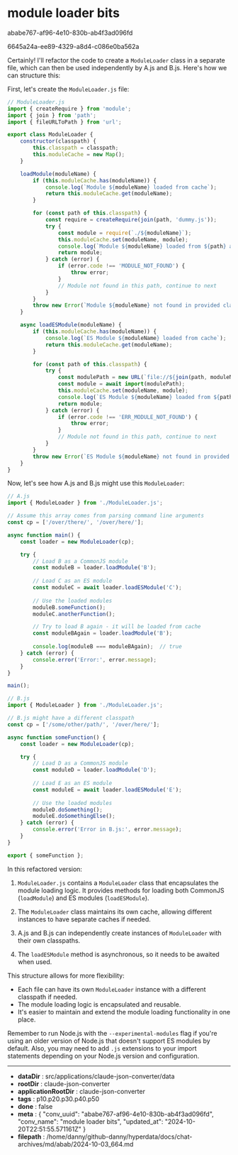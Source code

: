 # module loader bits

ababe767-af96-4e10-830b-ab4f3ad096fd

6645a24a-ee89-4329-a8d4-c086e0ba562a

 Certainly! I'll refactor the code to create a `ModuleLoader` class in a separate file, which can then be used independently by A.js and B.js. Here's how we can structure this:

First, let's create the `ModuleLoader.js` file:

```javascript
// ModuleLoader.js
import { createRequire } from 'module';
import { join } from 'path';
import { fileURLToPath } from 'url';

export class ModuleLoader {
    constructor(classpath) {
        this.classpath = classpath;
        this.moduleCache = new Map();
    }

    loadModule(moduleName) {
        if (this.moduleCache.has(moduleName)) {
            console.log(`Module ${moduleName} loaded from cache`);
            return this.moduleCache.get(moduleName);
        }

        for (const path of this.classpath) {
            const require = createRequire(join(path, 'dummy.js'));
            try {
                const module = require(`./${moduleName}`);
                this.moduleCache.set(moduleName, module);
                console.log(`Module ${moduleName} loaded from ${path} and cached`);
                return module;
            } catch (error) {
                if (error.code !== 'MODULE_NOT_FOUND') {
                    throw error;
                }
                // Module not found in this path, continue to next
            }
        }
        throw new Error(`Module ${moduleName} not found in provided classpath`);
    }

    async loadESModule(moduleName) {
        if (this.moduleCache.has(moduleName)) {
            console.log(`ES Module ${moduleName} loaded from cache`);
            return this.moduleCache.get(moduleName);
        }

        for (const path of this.classpath) {
            try {
                const modulePath = new URL(`file://${join(path, moduleName)}.js`).href;
                const module = await import(modulePath);
                this.moduleCache.set(moduleName, module);
                console.log(`ES Module ${moduleName} loaded from ${path} and cached`);
                return module;
            } catch (error) {
                if (error.code !== 'ERR_MODULE_NOT_FOUND') {
                    throw error;
                }
                // Module not found in this path, continue to next
            }
        }
        throw new Error(`ES Module ${moduleName} not found in provided classpath`);
    }
}
```

Now, let's see how A.js and B.js might use this `ModuleLoader`:

```javascript
// A.js
import { ModuleLoader } from './ModuleLoader.js';

// Assume this array comes from parsing command line arguments
const cp = ['/over/there/', '/over/here/'];

async function main() {
    const loader = new ModuleLoader(cp);

    try {
        // Load B as a CommonJS module
        const moduleB = loader.loadModule('B');
        
        // Load C as an ES module
        const moduleC = await loader.loadESModule('C');
        
        // Use the loaded modules
        moduleB.someFunction();
        moduleC.anotherFunction();

        // Try to load B again - it will be loaded from cache
        const moduleBAgain = loader.loadModule('B');
        
        console.log(moduleB === moduleBAgain);  // true
    } catch (error) {
        console.error('Error:', error.message);
    }
}

main();
```

```javascript
// B.js
import { ModuleLoader } from './ModuleLoader.js';

// B.js might have a different classpath
const cp = ['/some/other/path/', '/over/here/'];

async function someFunction() {
    const loader = new ModuleLoader(cp);

    try {
        // Load D as a CommonJS module
        const moduleD = loader.loadModule('D');
        
        // Load E as an ES module
        const moduleE = await loader.loadESModule('E');
        
        // Use the loaded modules
        moduleD.doSomething();
        moduleE.doSomethingElse();
    } catch (error) {
        console.error('Error in B.js:', error.message);
    }
}

export { someFunction };
```

In this refactored version:

1. `ModuleLoader.js` contains a `ModuleLoader` class that encapsulates the module loading logic. It provides methods for loading both CommonJS (`loadModule`) and ES modules (`loadESModule`).

2. The `ModuleLoader` class maintains its own cache, allowing different instances to have separate caches if needed.

3. A.js and B.js can independently create instances of `ModuleLoader` with their own classpaths.

4. The `loadESModule` method is asynchronous, so it needs to be awaited when used.

This structure allows for more flexibility:

- Each file can have its own `ModuleLoader` instance with a different classpath if needed.
- The module loading logic is encapsulated and reusable.
- It's easier to maintain and extend the module loading functionality in one place.

Remember to run Node.js with the `--experimental-modules` flag if you're using an older version of Node.js that doesn't support ES modules by default. Also, you may need to add `.js` extensions to your import statements depending on your Node.js version and configuration.

---

* **dataDir** : src/applications/claude-json-converter/data
* **rootDir** : claude-json-converter
* **applicationRootDir** : claude-json-converter
* **tags** : p10.p20.p30.p40.p50
* **done** : false
* **meta** : {
  "conv_uuid": "ababe767-af96-4e10-830b-ab4f3ad096fd",
  "conv_name": "module loader bits",
  "updated_at": "2024-10-20T22:51:55.571161Z"
}
* **filepath** : /home/danny/github-danny/hyperdata/docs/chat-archives/md/abab/2024-10-03_664.md
